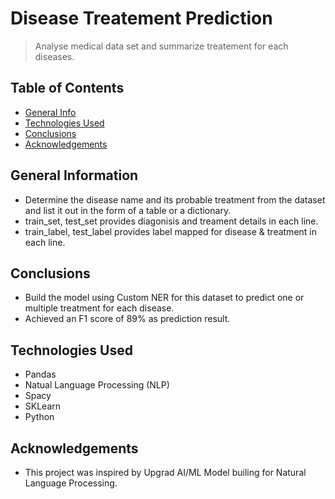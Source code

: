 # Disease Treatement Prediction
>  Analyse medical data set and summarize treatement for each diseases.



## Table of Contents
* [General Info](#general-information)
* [Technologies Used](#technologies-used)
* [Conclusions](#conclusions)
* [Acknowledgements](#acknowledgements)

<!-- You can include any other section that is pertinent to your problem -->

## General Information
- Determine the disease name and its probable treatment from the dataset and list it out in the form of a table or a dictionary.
- train_set, test_set provides diagonisis and treament details in each line.
- train_label, test_label provides label mapped for disease & treatment in each line.

<!-- You don't have to answer all the questions - just the ones relevant to your project. -->

## Conclusions
- Build the model using Custom NER for this dataset to predict one or multiple treatment for each disease.
- Achieved an F1 score of 89% as prediction result.

<!-- You don't have to answer all the questions - just the ones relevant to your project. -->


## Technologies Used
- Pandas
- Natual Language Processing (NLP)
- Spacy
- SKLearn
- Python


## Acknowledgements
- This project was inspired by Upgrad AI/ML Model builing for Natural Language Processing.


<!-- Optional -->
<!-- ## License -->
<!-- This project is open source and available under the [... License](). -->

<!-- You don't have to include all sections - just the one's relevant to your project -->
